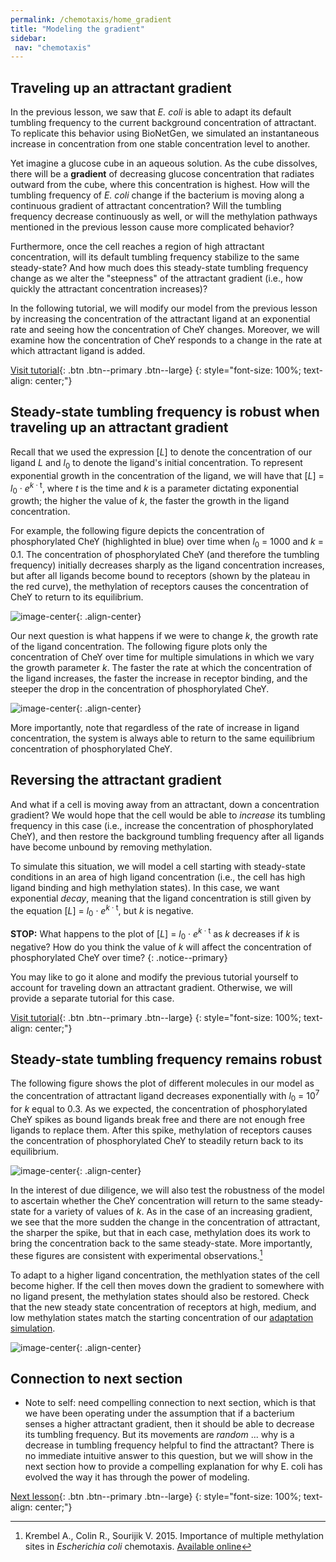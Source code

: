 ```yaml
---
permalink: /chemotaxis/home_gradient
title: "Modeling the gradient"
sidebar:
 nav: "chemotaxis"
---
```


## Traveling up an attractant gradient

In the previous lesson, we saw that *E. coli* is able to adapt its default tumbling frequency to the current background concentration of attractant. To replicate this behavior using BioNetGen, we simulated an instantaneous increase in concentration from one stable concentration level to another.

Yet imagine a glucose cube in an aqueous solution. As the cube dissolves, there will be a **gradient** of decreasing glucose concentration that radiates outward from the cube, where this concentration is highest. How will the tumbling frequency of *E. coli* change if the bacterium is moving along a continuous gradient of attractant concentration?  Will the tumbling frequency decrease continuously as well, or will the methylation pathways mentioned in the previous lesson cause more complicated behavior?

Furthermore, once the cell reaches a region of high attractant concentration, will its default tumbling frequency stabilize to the same steady-state?  And how much does this steady-state tumbling frequency change as we alter the "steepness" of the attractant gradient (i.e., how quickly the attractant concentration increases)?

In the following tutorial, we will modify our model from the previous lesson by increasing the concentration of the attractant ligand at an exponential rate and seeing how the concentration of CheY changes. Moreover, we will examine how the concentration of CheY responds to a change in the rate at which attractant ligand is added.

[Visit tutorial](tutorial_gradient){: .btn .btn--primary .btn--large}
{: style="font-size: 100%; text-align: center;"}

## Steady-state tumbling frequency is robust when traveling up an attractant gradient

Recall that we used the expression [*L*] to denote the concentration of our ligand *L* and *l*<sub>0</sub> to denote the ligand's initial concentration. To represent exponential growth in the concentration of the ligand, we will have that [*L*] = *l*<sub>0</sub> · *e*<sup>*k* · t</sup>, where *t* is the time and *k* is a parameter dictating exponential growth; the higher the value of *k*, the faster the growth in the ligand concentration.

For example, the following figure depicts the concentration of phosphorylated CheY (highlighted in blue) over time when *l*<sub>0</sub> = 1000 and *k* = 0.1. The concentration of phosphorylated CheY (and therefore the tumbling frequency) initially decreases sharply as the ligand concentration increases, but after all ligands become bound to receptors (shown by the plateau in the red curve), the methylation of receptors causes the concentration of CheY to return to its equilibrium.

![image-center](../assets/images/chemotaxis_tutorial_addition01.png){: .align-center}

Our next question is what happens if we were to change *k*, the growth rate of the ligand concentration. The following figure plots only the concentration of CheY over time for multiple simulations in which we vary the growth parameter *k*. The faster the rate at which the concentration of the ligand increases, the faster the increase in receptor binding, and the steeper the drop in the concentration of phosphorylated CheY.

![image-center](../assets/images/chemotaxis_tutorial_addition03.png){: .align-center}

More importantly, note that regardless of the rate of increase in ligand concentration, the system is always able to return to the same equilibrium concentration of phosphorylated CheY.

## Reversing the attractant gradient

And what if a cell is moving away from an attractant, down a concentration gradient? We would hope that the cell would be able to *increase* its tumbling frequency in this case (i.e., increase the concentration of phosphorylated CheY), and then restore the background tumbling frequency after all ligands have become unbound by removing methylation.

To simulate this situation, we will model a cell starting with steady-state conditions in an area of high ligand concentration (i.e., the cell has high ligand binding and high methylation states). In this case, we want exponential *decay*, meaning that the ligand concentration is still given by the equation [*L*] = *l*<sub>0</sub> · *e*<sup>*k* · t</sup>, but *k* is negative.

**STOP:** What happens to the plot of [*L*] = *l*<sub>0</sub> · *e*<sup>*k* · t</sup> as *k* decreases if *k* is negative? How do you think the value of *k* will affect the concentration of phosphorylated CheY over time?
{: .notice--primary}

You may like to go it alone and modify the previous tutorial yourself to account for traveling down an attractant gradient. Otherwise, we will provide a separate tutorial for this case.

[Visit tutorial](tutorial_removal){: .btn .btn--primary .btn--large}
{: style="font-size: 100%; text-align: center;"}

## Steady-state tumbling frequency remains robust

The following figure shows the plot of different molecules in our model as the concentration of attractant ligand decreases exponentially with *l*<sub>0</sub> = 10<sup>7</sup> for *k* equal to 0.3. As we expected, the concentration of phosphorylated CheY spikes as bound ligands break free and there are not enough free ligands to replace them. After this spike, methylation of receptors causes the concentration of phosphorylated CheY to steadily return back to its equilibrium.

![image-center](../assets/images/chemotaxis_tutorial_removal01.png){: .align-center}

In the interest of due diligence, we will also test the robustness of the model to ascertain whether the CheY concentration will return to the same steady-state for a variety of values of *k*. As in the case of an increasing gradient, we see that the more sudden the change in the concentration of attractant, the sharper the spike, but that in each case, methylation does its work to bring the concentration back to the same steady-state. More importantly, these figures are consistent with experimental observations.[^Krembel2015]

To adapt to a higher ligand concentration, the methlyation states of the cell become higher. If the cell then moves down the gradient to somewhere with no ligand present, the methylation states should also be restored. Check that the new steady state concentration of receptors at high, medium, and low methylation states match the starting concentration of our [adaptation simulation](tutorial_adap).

![image-center](../assets/images/chemotaxis_tutorial_removal02.png){: .align-center}

## Connection to next section

* Note to self: need compelling connection to next section, which is that we have been operating under the assumption that if a bacterium senses a higher attractant gradient, then it should be able to decrease its tumbling frequency.  But its movements are *random* ... why is a decrease in tumbling frequency helpful to find the attractant?  There is no immediate intuitive answer to this question, but we will show in the next section how to provide a compelling explanation for why E. coli has evolved the way it has through the power of modeling.

[Next lesson](home_conclusion){: .btn .btn--primary .btn--large}
{: style="font-size: 100%; text-align: center;"}

[^Krembel2015]: Krembel A., Colin R., Sourijik V. 2015. Importance of multiple methylation sites in *Escherichia coli* chemotaxis. [Available online](https://journals.plos.org/plosone/article?id=10.1371/journal.pone.0145582)

